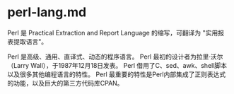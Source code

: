 # perl-lang.md

Perl 是 Practical Extraction and Report Language 的缩写，可翻译为 "实用报表提取语言"。

Perl 是高级、通用、直译式、动态的程序语言。
Perl 最初的设计者为拉里·沃尔（Larry Wall），于1987年12月18日发表。
Perl 借用了C、sed、awk、shell脚本以及很多其他编程语言的特性。
Perl 最重要的特性是Perl内部集成了正则表达式的功能，以及巨大的第三方代码库CPAN。